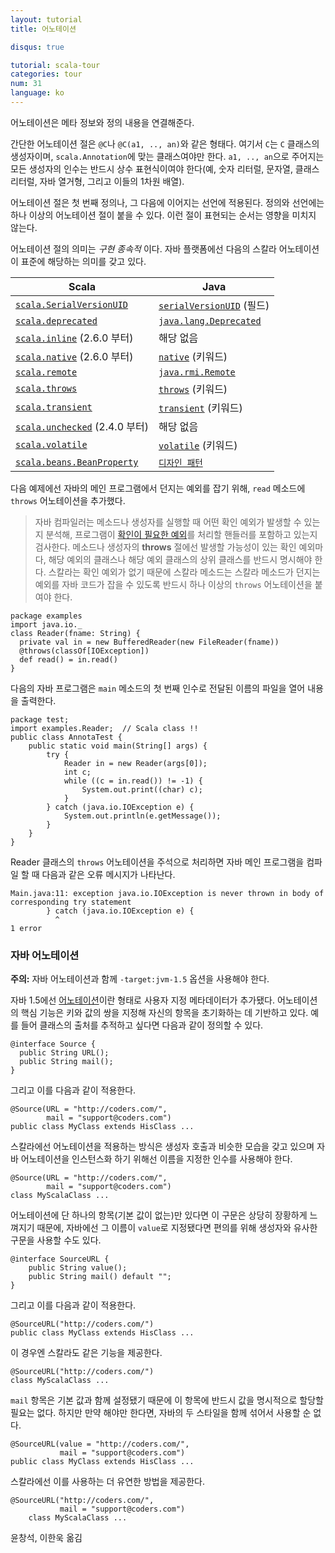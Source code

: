 ```yaml
---
layout: tutorial
title: 어노테이션

disqus: true

tutorial: scala-tour
categories: tour
num: 31
language: ko
---
```


어노테이션은 메타 정보와 정의 내용을 연결해준다.

간단한 어노테이션 절은 `@C`나 `@C(a1, .., an)`와 같은 형태다. 여기서 `C`는 `C` 클래스의 생성자이며, `scala.Annotation`에 맞는 클래스여야만 한다. `a1, .., an`으로 주어지는 모든 생성자의 인수는 반드시 상수 표현식이여야 한다(예, 숫자 리터럴, 문자열, 클래스 리터럴, 자바 열거형, 그리고 이들의 1차원 배열).

어노테이션 절은 첫 번째 정의나, 그 다음에 이어지는 선언에 적용된다. 정의와 선언에는 하나 이상의 어노테이션 절이 붙을 수 있다. 이런 절이 표현되는 순서는 영향을 미치지 않는다.

어노테이션 절의 의미는 _구현 종속적_ 이다. 자바 플랫폼에선 다음의 스칼라 어노테이션이 표준에 해당하는 의미를 갖고 있다.

|           Scala           |           Java           |
|           ------          |          ------          |
|  [`scala.SerialVersionUID`](https://www.scala-lang.org/api/current/scala/SerialVersionUID.html)   |  [`serialVersionUID`](http://java.sun.com/j2se/1.5.0/docs/api/java/io/Serializable.html#navbar_bottom) (필드)  |
|  [`scala.deprecated`](https://www.scala-lang.org/api/current/scala/deprecated.html)   |  [`java.lang.Deprecated`](http://java.sun.com/j2se/1.5.0/docs/api/java/lang/Deprecated.html) |
|  [`scala.inline`](https://www.scala-lang.org/api/current/scala/inline.html) (2.6.0 부터)  |  해당 없음 |
|  [`scala.native`](https://www.scala-lang.org/api/current/scala/native.html) (2.6.0 부터)  |  [`native`](http://java.sun.com/docs/books/tutorial/java/nutsandbolts/_keywords.html) (키워드) |
|  [`scala.remote`](https://www.scala-lang.org/api/current/scala/remote.html) |  [`java.rmi.Remote`](http://java.sun.com/j2se/1.5.0/docs/api/java/rmi/Remote.html) |
|  [`scala.throws`](https://www.scala-lang.org/api/current/scala/throws.html) |  [`throws`](http://java.sun.com/docs/books/tutorial/java/nutsandbolts/_keywords.html) (키워드) |
|  [`scala.transient`](https://www.scala-lang.org/api/current/scala/transient.html) |  [`transient`](http://java.sun.com/docs/books/tutorial/java/nutsandbolts/_keywords.html) (키워드) |
|  [`scala.unchecked`](https://www.scala-lang.org/api/current/scala/unchecked.html) (2.4.0 부터) |  해당 없음 |
|  [`scala.volatile`](https://www.scala-lang.org/api/current/scala/volatile.html) |  [`volatile`](http://java.sun.com/docs/books/tutorial/java/nutsandbolts/_keywords.html) (키워드) |
|  [`scala.beans.BeanProperty`](https://www.scala-lang.org/api/current/scala/beans/BeanProperty.html) |  [`디자인 패턴`](http://docs.oracle.com/javase/tutorial/javabeans/writing/properties.html) |

다음 예제에선 자바의 메인 프로그램에서 던지는 예외를 잡기 위해, `read` 메소드에 `throws` 어노테이션을 추가했다.

> 자바 컴파일러는 메소드나 생성자를 실행할 때 어떤 확인 예외가 발생할 수 있는지 분석해, 프로그램이 [확인이 필요한 예외](http://docs.oracle.com/javase/specs/jls/se5.0/html/exceptions.html)를 처리할 핸들러를 포함하고 있는지 검사한다. 메소드나 생성자의 **throws** 절에선 발생할 가능성이 있는 확인 예외마다, 해당 예외의 클래스나 해당 예외 클래스의 상위 클래스를 반드시 명시해야 한다.
> 스칼라는 확인 예외가 없기 때문에 스칼라 메소드는 스칼라 메소드가 던지는 예외를 자바 코드가 잡을 수 있도록 반드시 하나 이상의 `throws` 어노테이션을 붙여야 한다.

    package examples
    import java.io._
    class Reader(fname: String) {
      private val in = new BufferedReader(new FileReader(fname))
      @throws(classOf[IOException])
      def read() = in.read()
    }

다음의 자바 프로그램은 `main` 메소드의 첫 번째 인수로 전달된 이름의 파일을 열어 내용을 출력한다.

    package test;
    import examples.Reader;  // Scala class !!
    public class AnnotaTest {
        public static void main(String[] args) {
            try {
                Reader in = new Reader(args[0]);
                int c;
                while ((c = in.read()) != -1) {
                    System.out.print((char) c);
                }
            } catch (java.io.IOException e) {
                System.out.println(e.getMessage());
            }
        }
    }

Reader 클래스의 `throws` 어노테이션을 주석으로 처리하면 자바 메인 프로그램을 컴파일 할 때 다음과 같은 오류 메시지가 나타난다.

    Main.java:11: exception java.io.IOException is never thrown in body of
    corresponding try statement
            } catch (java.io.IOException e) {
              ^
    1 error

### 자바 어노테이션 ###

**주의:** 자바 어노테이션과 함께 `-target:jvm-1.5` 옵션을 사용해야 한다.

자바 1.5에선 [어노테이션](http://java.sun.com/j2se/1.5.0/docs/guide/language/annotations.html)이란 형태로 사용자 지정 메타데이터가 추가됐다. 어노테이션의 핵심 기능은 키와 값의 쌍을 지정해 자신의 항목을 초기화하는 데 기반하고 있다. 예를 들어 클래스의 출처를 추적하고 싶다면 다음과 같이 정의할 수 있다.

    @interface Source {
      public String URL();
      public String mail();
    }

그리고 이를 다음과 같이 적용한다.

    @Source(URL = "http://coders.com/",
            mail = "support@coders.com")
    public class MyClass extends HisClass ...

스칼라에선 어노테이션을 적용하는 방식은 생성자 호출과 비슷한 모습을 갖고 있으며 자바 어노테이션을 인스턴스화 하기 위해선 이름을 지정한 인수를 사용해야 한다.

    @Source(URL = "http://coders.com/",
            mail = "support@coders.com")
    class MyScalaClass ...

어노테이션에 단 하나의 항목(기본 값이 없는)만  있다면 이 구문은 상당히 장황하게 느껴지기 때문에, 자바에선 그 이름이 `value`로 지정됐다면 편의를 위해 생성자와 유사한 구문을 사용할 수도 있다.

    @interface SourceURL {
        public String value();
        public String mail() default "";
    }

그리고 이를 다음과 같이 적용한다.

    @SourceURL("http://coders.com/")
    public class MyClass extends HisClass ...

이 경우엔 스칼라도 같은 기능을 제공한다.

    @SourceURL("http://coders.com/")
    class MyScalaClass ...

`mail` 항목은 기본 값과 함께 설정됐기 때문에 이 항목에 반드시 값을 명시적으로 할당할 필요는 없다. 하지만 만약 해야만 한다면, 자바의 두 스타일을 함께 섞어서 사용할 순 없다.

    @SourceURL(value = "http://coders.com/",
               mail = "support@coders.com")
    public class MyClass extends HisClass ...

스칼라에선 이를 사용하는 더 유연한 방법을 제공한다.

    @SourceURL("http://coders.com/",
               mail = "support@coders.com")
        class MyScalaClass ...

윤창석, 이한욱 옮김
